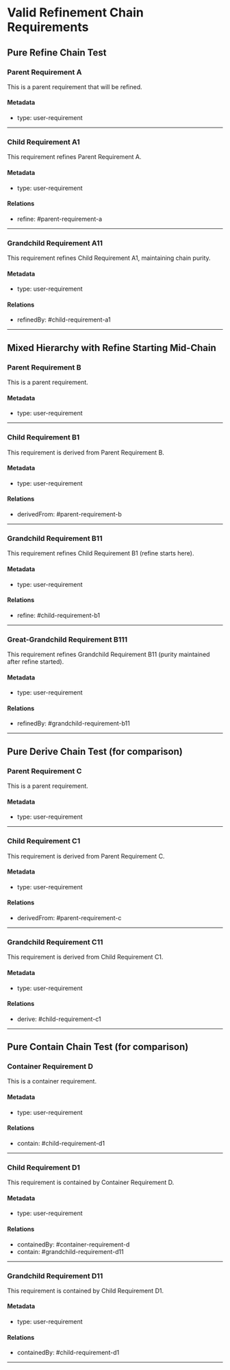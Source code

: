 # Valid Refinement Chain Requirements

## Pure Refine Chain Test

### Parent Requirement A

This is a parent requirement that will be refined.

#### Metadata
  * type: user-requirement

---

### Child Requirement A1

This requirement refines Parent Requirement A.

#### Metadata
  * type: user-requirement

#### Relations
  * refine: #parent-requirement-a

---

### Grandchild Requirement A11

This requirement refines Child Requirement A1, maintaining chain purity.

#### Metadata
  * type: user-requirement

#### Relations
  * refinedBy: #child-requirement-a1

---

## Mixed Hierarchy with Refine Starting Mid-Chain

### Parent Requirement B

This is a parent requirement.

#### Metadata
  * type: user-requirement

---

### Child Requirement B1

This requirement is derived from Parent Requirement B.

#### Metadata
  * type: user-requirement

#### Relations
  * derivedFrom: #parent-requirement-b

---

### Grandchild Requirement B11

This requirement refines Child Requirement B1 (refine starts here).

#### Metadata
  * type: user-requirement

#### Relations
  * refine: #child-requirement-b1

---

### Great-Grandchild Requirement B111

This requirement refines Grandchild Requirement B11 (purity maintained after refine started).

#### Metadata
  * type: user-requirement

#### Relations
  * refinedBy: #grandchild-requirement-b11

---

## Pure Derive Chain Test (for comparison)

### Parent Requirement C

This is a parent requirement.

#### Metadata
  * type: user-requirement

---

### Child Requirement C1

This requirement is derived from Parent Requirement C.

#### Metadata
  * type: user-requirement

#### Relations
  * derivedFrom: #parent-requirement-c

---

### Grandchild Requirement C11

This requirement is derived from Child Requirement C1.

#### Metadata
  * type: user-requirement

#### Relations
  * derive: #child-requirement-c1

---

## Pure Contain Chain Test (for comparison)

### Container Requirement D

This is a container requirement.

#### Metadata
  * type: user-requirement

#### Relations
  * contain: #child-requirement-d1

---

### Child Requirement D1

This requirement is contained by Container Requirement D.

#### Metadata
  * type: user-requirement

#### Relations
  * containedBy: #container-requirement-d
  * contain: #grandchild-requirement-d11

---

### Grandchild Requirement D11

This requirement is contained by Child Requirement D1.

#### Metadata
  * type: user-requirement

#### Relations
  * containedBy: #child-requirement-d1

---
